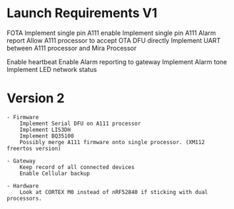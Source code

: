 # Launch Requirements V1
FOTA
Implement single pin A111 enable
Implement single pin A111 Alarm report
Allow A111 processor to accept OTA DFU directly
Implement UART between A111 processor and Mira Processor

Enable heartbeat
Enable Alarm reporting to gateway
Implement Alarm tone
Implement LED network status

# Version 2
    - Firmware 
        Implement Serial DFU on A111 processor
        Implement LIS3DH
        Implement BQ35100
        Possibly merge A111 firmware onto single processor. (XM112 freertos version)

    - Gateway
        Keep record of all connected devices
        Enable Cellular backup

    - Hardware
        Look at CORTEX M0 instead of nRF52840 if sticking with dual processors.

    